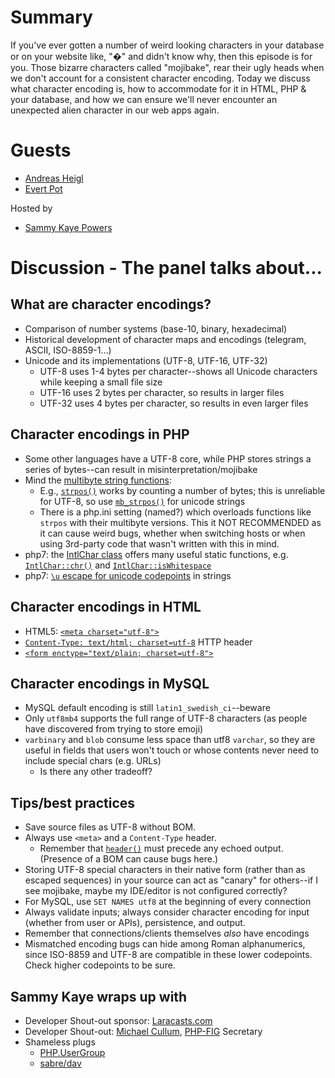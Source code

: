 # Summary

If you've ever gotten a number of weird looking characters in your database or on your website like, "�" and didn't know why, then this episode is for you. Those bizarre characters called "mojibake", rear their ugly heads when we don't account for a consistent character encoding. Today we discuss what character encoding is, how to accommodate for it in HTML, PHP & your database, and how we can ensure we'll never encounter an unexpected alien character in our web apps again.


# Guests
* [Andreas Heigl](http://andreas.heigl.org/)
* [Evert Pot](https://evertpot.com/)

Hosted by
* [Sammy Kaye Powers](https://twitter.com/SammyK)

# Discussion - The panel talks about...

## What are character encodings?
* Comparison of number systems (base-10, binary, hexadecimal)
* Historical development of character maps and encodings (telegram, ASCII, ISO-8859-1...)
* Unicode and its implementations (UTF-8, UTF-16, UTF-32)
    * UTF-8 uses 1-4 bytes per character--shows all Unicode characters while keeping a small file size
    * UTF-16 uses 2 bytes per character, so results in larger files
    * UTF-32 uses 4 bytes per character, so results in even larger files

## Character encodings in PHP
* Some other languages have a UTF-8 core, while PHP stores strings a series of bytes--can result in misinterpretation/mojibake
* Mind the [multibyte string functions](http://php.net/manual/en/ref.mbstring.php):
    * E.g., [`strpos()`](http://php.net/manual/en/function.strpos.php) works by counting a number of bytes; this is unreliable for UTF-8, so use [`mb_strpos()`](http://php.net/manual/en/function.mb-strpos.php) for unicode strings
    * There is a php.ini setting (named?) which overloads functions like `strpos` with their multibyte versions. This it NOT RECOMMENDED as it can cause weird bugs, whether when switching hosts or when using 3rd-party code that wasn't written with this in mind.
* php7: the [IntlChar class](http://php.net/manual/en/class.intlchar.php) offers many useful static functions, e.g. [`IntlChar::chr()`](http://php.net/manual/en/intlchar.chr.php) and [`IntlChar::isWhitespace`](http://php.net/manual/en/intlchar.iswhitespace.php)
* php7: [`\u` escape for unicode codepoints](http://php.net/manual/de/migration70.new-features.php#migration70.new-features.unicode-codepoint-escape-syntax) in strings

## Character encodings in HTML
* HTML5: [`<meta charset="utf-8">`](https://developer.mozilla.org/en-US/docs/Web/HTML/Element/meta#attr-charset)
* [`Content-Type: text/html; charset=utf-8`](https://developer.mozilla.org/en-US/docs/Web/HTTP/Headers) HTTP header
* [`<form enctype="text/plain; charset=utf-8">`](https://developer.mozilla.org/en/docs/Web/HTML/Element/form)

## Character encodings in MySQL
* MySQL default encoding is still `latin1_swedish_ci`--beware
* Only `utf8mb4` supports the full range of UTF-8 characters (as people have discovered from trying to store emoji)
* `varbinary` and `blob` consume less space than utf8 `varchar`, so they are useful in fields that users won't touch or whose contents never need to include special chars (e.g. URLs)
    * Is there any other tradeoff?

## Tips/best practices
* Save source files as UTF-8 without BOM.
* Always use `<meta>` and a `Content-Type` header.
    * Remember that [`header()`](http://php.net/manual/en/function.header.php) must precede any echoed output. (Presence of a BOM can cause bugs here.)
* Storing UTF-8 special characters in their native form (rather than as escaped sequences) in your source can act as "canary" for others--if I see mojibake, maybe my IDE/editor is not configured correctly?
* For MySQL, use `SET NAMES utf8` at the beginning of every connection
* Always validate inputs; always consider character encoding for input (whether from user or APIs), persistence, and output.
* Remember that connections/clients themselves _also_ have encodings
* Mismatched encoding bugs can hide among Roman alphanumerics, since ISO-8859 and UTF-8 are compatible in these lower codepoints. Check higher codepoints to be sure.

## Sammy Kaye wraps up with
* Developer Shout-out sponsor: [Laracasts.com](https://laracasts.com/)
* Developer Shout-out: [Michael Cullum](https://laracasts.com/), [PHP-FIG](http://www.php-fig.org/) Secretary
* Shameless plugs
    * [PHP.UserGroup](http://php.ug/)
    * [sabre/dav](http://sabre.io/dav/)
